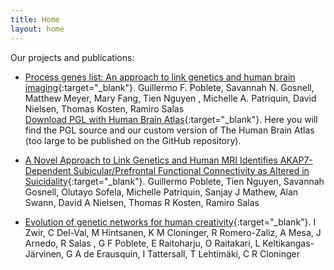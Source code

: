 ```yaml
---
title: Home
layout: home
---
```


Our projects and publications:

- [Process genes list: An approach to link genetics and human brain imaging](https://pubmed.ncbi.nlm.nih.gov/32201351/){:target="_blank"}. Guillermo F. Poblete, Savannah N. Gosnell, Matthew Meyer, Mary Fang, Tien Nguyen , Michelle A. Patriquin, David Nielsen, Thomas Kosten, Ramiro Salas <br>
[Download PGL with Human Brain Atlas](https://guillermopoblete-my.sharepoint.com/:f:/g/personal/brainai_guillermopoblete_onmicrosoft_com/EtJiFzbORWlAvSgZ-KETAa8B8eSak15YMdzm-IncR_HIIA?e=jEYnsJ){:target="_blank"}. Here you will find the PGL source and our custom version of The Human Brain Atlas (too large to be published on the GitHub repository).

- [A Novel Approach to Link Genetics and Human MRI Identifies AKAP7-Dependent Subicular/Prefrontal Functional Connectivity as Altered in Suicidality](https://pubmed.ncbi.nlm.nih.gov/35340866/){:target="_blank"}. 
Guillermo Poblete, Tien Nguyen, Savannah Gosnell, Olutayo Sofela, Michelle Patriquin, Sanjay J Mathew, Alan Swann, David A Nielsen, Thomas R Kosten, Ramiro Salas 

- [Evolution of genetic networks for human creativity](https://pubmed.ncbi.nlm.nih.gov/33879864/){:target="_blank"}. I Zwir, C Del-Val, M Hintsanen, K M Cloninger, R Romero-Zaliz, A Mesa, J Arnedo, R Salas , G F Poblete, E Raitoharju, O Raitakari, L Keltikangas-Järvinen, G A de Erausquin, I Tattersall, T Lehtimäki, C R Cloninger 




[Process genes list: An approach to link genetics and human brain imaging]: https://pubmed.ncbi.nlm.nih.gov/32201351/

[Download PGL with Human Brain Atlas]: https://guillermopoblete-my.sharepoint.com/:f:/g/personal/brainai_guillermopoblete_onmicrosoft_com/EtJiFzbORWlAvSgZ-KETAa8B8eSak15YMdzm-IncR_HIIA?e=jEYnsJ

[A Novel Approach to Link Genetics and Human MRI Identifies AKAP7-Dependent Subicular/Prefrontal Functional Connectivity as Altered in Suicidality]: https://pubmed.ncbi.nlm.nih.gov/35340866/ 

[Evolution of genetic networks for human creativity]: https://pubmed.ncbi.nlm.nih.gov/33879864/